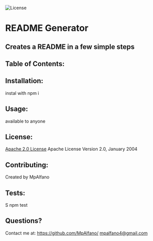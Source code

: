
  ![License](https://img.shields.io/badge/License-Apache_2.0-blue.svg)
  # README Generator

  ## Creates a README in a few simple steps

  ## Table of Contents:

  ## Installation:

  instal with npm i

  ## Usage:

  available to anyone

  ## License:

  [Apache 2.0 License](https://opensource.org/licenses/Apache-2.0)
  Apache License
      Version 2.0, January 2004

  ## Contributing:

  Created by MpAlfano

  ## Tests:
S
  npm test

  ## Questions?
  
  Contact me at:
  https://github.com/MpAlfano/
  mpalfano4@gmail.com

